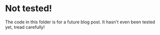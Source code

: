 # Not tested!

The code in this folder is for a future blog post. It hasn't even been tested yet, tread carefully!
